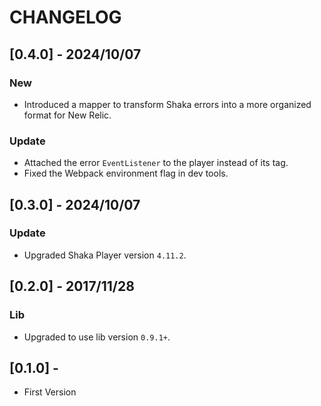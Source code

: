 # CHANGELOG

## [0.4.0] - 2024/10/07
### New
- Introduced a mapper to transform Shaka errors into a more organized format for New Relic.

### Update
- Attached the error `EventListener` to the player instead of its tag.
- Fixed the Webpack environment flag in dev tools.

## [0.3.0] - 2024/10/07
### Update
- Upgraded Shaka Player version `4.11.2`.

## [0.2.0] - 2017/11/28
### Lib
- Upgraded to use lib version `0.9.1+`.

## [0.1.0] - 
- First Version